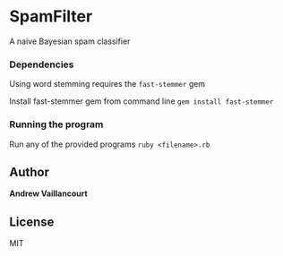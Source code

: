 
# SpamFilter

A naive Bayesian spam classifier
### Dependencies
Using word stemming requires the ```fast-stemmer``` gem

Install fast-stemmer gem from command line
```gem install fast-stemmer```

### Running the program

Run any of the provided programs
```ruby <filename>.rb```



## Author
**Andrew Vaillancourt**

## License
MIT



